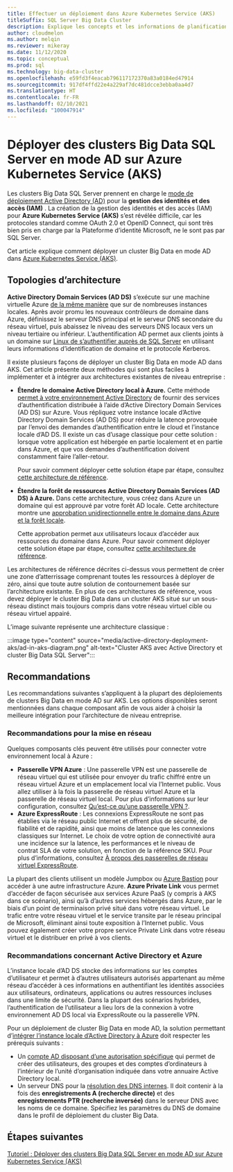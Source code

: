 ```yaml
---
title: Effectuer un déploiement dans Azure Kubernetes Service (AKS)
titleSuffix: SQL Server Big Data Cluster
description: Explique les concepts et les informations de planification permettant de déployer des clusters Big Data SQL Server en mode AD sur Azure Kubernetes Service (AKS).
author: cloudmelon
ms.author: melqin
ms.reviewer: mikeray
ms.date: 11/12/2020
ms.topic: conceptual
ms.prod: sql
ms.technology: big-data-cluster
ms.openlocfilehash: e59fd3f4eacab796117172370a83a0184ed47914
ms.sourcegitcommit: 917df4ffd22e4a229af7dc481dcce3ebba0aa4d7
ms.translationtype: HT
ms.contentlocale: fr-FR
ms.lasthandoff: 02/10/2021
ms.locfileid: "100047914"
---
```

# <a name="deploy-sql-server-big-data-clusters-in-ad-mode-on-azure-kubernetes-services-aks"></a>Déployer des clusters Big Data SQL Server en mode AD sur Azure Kubernetes Service (AKS)

Les clusters Big Data SQL Server prennent en charge le [mode de déploiement Active Directory (AD)](./active-directory-prerequisites.md) pour la **gestion des identités et des accès (IAM)** . La création de la gestion des identités et des accès (IAM) pour **Azure Kubernetes Service (AKS)** s’est révélée difficile, car les protocoles standard comme OAuth 2.0 et OpenID Connect, qui sont très bien pris en charge par la Plateforme d’identité Microsoft, ne le sont pas par SQL Server.  

Cet article explique comment déployer un cluster Big Data en mode AD dans [Azure Kubernetes Service (AKS)](/azure/aks/intro-kubernetes). 

## <a name="architecture-topologies"></a>Topologies d’architecture

**Active Directory Domain Services (AD DS)** s’exécute sur une machine virtuelle Azure [de la même manière](/windows-server/identity/ad-ds/deploy/virtual-dc/adds-on-azure-vm) que sur de nombreuses instances locales.  Après avoir promu les nouveaux contrôleurs de domaine dans Azure, définissez le serveur DNS principal et le serveur DNS secondaire du réseau virtuel, puis abaissez le niveau des serveurs DNS locaux vers un niveau tertiaire ou inférieur. L’authentification AD permet aux clients joints à un domaine sur [Linux de s’authentifier auprès de SQL Server](../linux/sql-server-linux-active-directory-auth-overview.md) en utilisant leurs informations d’identification de domaine et le protocole Kerberos.

Il existe plusieurs façons de déployer un cluster Big Data en mode AD dans AKS.  Cet article présente deux méthodes qui sont plus faciles à implémenter et à intégrer aux architectures existantes de niveau entreprise :

* **Étendre le domaine Active Directory local à Azure.** Cette méthode [permet à votre environnement Active Directory](/azure/architecture/reference-architectures/identity/adds-extend-domain) de fournir des services d’authentification distribuée à l’aide d’Active Directory Domain Services (AD DS) sur Azure. Vous répliquez votre instance locale d’Active Directory Domain Services (AD DS) pour réduire la latence provoquée par l’envoi des demandes d’authentification entre le cloud et l’instance locale d’AD DS. Il existe un cas d’usage classique pour cette solution : lorsque votre application est hébergée en partie localement et en partie dans Azure, et que vos demandes d’authentification doivent constamment faire l’aller-retour.

   Pour savoir comment déployer cette solution étape par étape, consultez [cette architecture de référence](https://github.com/mspnp/identity-reference-architectures/tree/master/adds-extend-domain).

* **Étendre la forêt de ressources Active Directory Domain Services (AD DS) à Azure.** Dans cette architecture, vous créez dans Azure un domaine qui est approuvé par votre forêt AD locale. Cette architecture montre une [approbation unidirectionnelle entre le domaine dans Azure et la forêt locale](/azure/architecture/reference-architectures/identity/adds-forest).

   Cette approbation permet aux utilisateurs locaux d’accéder aux ressources du domaine dans Azure. Pour savoir comment déployer cette solution étape par étape, consultez [cette architecture de référence](https://github.com/mspnp/identity-reference-architectures/tree/master/adds-forest).

Les architectures de référence décrites ci-dessus vous permettent de créer une zone d’atterrissage comprenant toutes les ressources à déployer de zéro, ainsi que toute autre solution de contournement basée sur l’architecture existante. En plus de ces architectures de référence, vous devez déployer le cluster Big Data dans un cluster AKS situé sur un sous-réseau distinct mais toujours compris dans votre réseau virtuel cible ou réseau virtuel appairé.

L’image suivante représente une architecture classique :

:::image type="content" source="media/active-directory-deployment-aks/ad-in-aks-diagram.png" alt-text="Cluster AKS avec Active Directory et cluster Big Data SQL Server":::

## <a name="recommendations"></a>Recommandations

Les recommandations suivantes s’appliquent à la plupart des déploiements de clusters Big Data en mode AD sur AKS. Les options disponibles seront mentionnées dans chaque composant afin de vous aider à choisir la meilleure intégration pour l’architecture de niveau entreprise.

### <a name="networking-recommendations"></a>Recommandations pour la mise en réseau

Quelques composants clés peuvent être utilisés pour connecter votre environnement local à Azure :

* **Passerelle VPN Azure** : Une passerelle VPN est une passerelle de réseau virtuel qui est utilisée pour envoyer du trafic chiffré entre un réseau virtuel Azure et un emplacement local via l’Internet public. Vous allez utiliser à la fois la passerelle de réseau virtuel Azure et la passerelle de réseau virtuel local. Pour plus d’informations sur leur configuration, consultez [Qu’est-ce qu’une passerelle VPN ?](/azure/vpn-gateway/vpn-gateway-about-vpngateways).
* **Azure ExpressRoute** : Les connexions ExpressRoute ne sont pas établies via le réseau public Internet et offrent plus de sécurité, de fiabilité et de rapidité, ainsi que moins de latence que les connexions classiques sur Internet. Le choix de votre option de connectivité aura une incidence sur la latence, les performances et le niveau de contrat SLA de votre solution, en fonction de la référence SKU. Pour plus d’informations, consultez [À propos des passerelles de réseau virtuel ExpressRoute](/azure/expressroute/expressroute-about-virtual-network-gateways).

La plupart des clients utilisent un modèle Jumpbox ou [Azure Bastion](/azure/bastion/bastion-overview) pour accéder à une autre infrastructure Azure. **Azure Private Link** vous permet d’accéder de façon sécurisée aux services Azure PaaS (y compris à AKS dans ce scénario), ainsi qu’à d’autres services hébergés dans Azure, par le biais d’un point de terminaison privé situé dans votre réseau virtuel. Le trafic entre votre réseau virtuel et le service transite par le réseau principal de Microsoft, éliminant ainsi toute exposition à l’Internet public. Vous pouvez également créer votre propre service Private Link dans votre réseau virtuel et le distribuer en privé à vos clients.

### <a name="active-directory-and-azure-recommendation"></a>Recommandations concernant Active Directory et Azure

L’instance locale d’AD DS stocke des informations sur les comptes d’utilisateur et permet à d’autres utilisateurs autorisés appartenant au même réseau d’accéder à ces informations en authentifiant les identités associées aux utilisateurs, ordinateurs, applications ou autres ressources incluses dans une limite de sécurité. Dans la plupart des scénarios hybrides, l’authentification de l’utilisateur a lieu lors de la connexion à votre environnement AD DS local via ExpressRoute ou la passerelle VPN.  

Pour un déploiement de cluster Big Data en mode AD, la solution permettant d’[intégrer l’instance locale d’Active Directory à Azure](/azure/architecture/reference-architectures/identity/) doit respecter les prérequis suivants :

* Un [compte AD disposant d’une autorisation spécifique](active-directory-prerequisites.md) qui permet de créer des utilisateurs, des groupes et des comptes d’ordinateurs à l’intérieur de l’unité d’organisation indiquée dans votre annuaire Active Directory local.
* Un serveur DNS pour la [résolution des DNS internes](active-directory-dns-reconciliation.md). Il doit contenir à la fois des **enregistrements A (recherche directe)** et des **enregistrements PTR (recherche inversée)** dans le serveur DNS avec les noms de ce domaine. Spécifiez les paramètres du DNS de domaine dans le profil de déploiement du cluster Big Data.  

## <a name="next-steps"></a>Étapes suivantes

[Tutoriel : Déployer des clusters Big Data SQL Server en mode AD sur Azure Kubernetes Service (AKS)](active-directory-deployment-aks-tutorial.md)